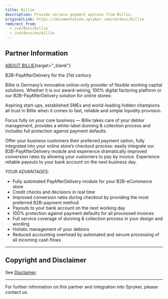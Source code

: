 ```yaml
---
title: Billie
description: Provide various payment options from Billie.
originalLink: https://documentation.spryker.com/v4/docs/billie
redirect_from:
  - /v4/docs/billie
  - /v4/docs/en/billie
---
```


## Partner Information
[ABOUT BILLIE](https://www.billie.io/){target="_blank"}

B2B-PayAfterDelivery for the 21st century

Billie is Germany’s innovative online-only provider of flexible working capital solutions. Whether it is our award-wining, 100% digital factoring platform or our B2B-PayAfterDelivery solution for online stores:

Aspiring start-ups, established SMEs and world-leading hidden champions all trust in Billie when it comes to fast, reliable and simple liquidity provision.

Focus fully on your core business — Billie takes care of your debtor management, provides a white-label dunning & collection process and includes full protection against payment defaults.

Offer your business customers their preferred payment option, fully integrated into your online store’s checkout process: easily integrate our B2B-PayAfterDelivery module and experience dramatically improved conversion rates by allowing your customers to pay by invoice. Experience reliable payouts to your bank account on the next business day.

YOUR ADVANTAGES:

* Fully automated PayAfterDelivery module for your B2B-eCommerce store
* Credit checks and decisions in real time
* Improved conversion rates during checkout by providing the most preferred B2B-payment method
* Payouts to your bank account on the next working day
* 100% protection against payment defaults for all processed invoices
* Full service coverage of dunning & collection process in your design and wording
* Holistic management of your debtors
* Reduced accounting overhead by automated and secure processing of all incoming cash flows

---

## Copyright and Disclaimer

See [Disclaimer](https://github.com/spryker/spryker-documentation).

---
For further information on this partner and integration into Spryker, please contact us.

<div class="hubspot-form js-hubspot-form" data-portal-id="2770802" data-form-id="163e11fb-e833-4638-86ae-a2ca4b929a41" id="hubspot-1"></div>
